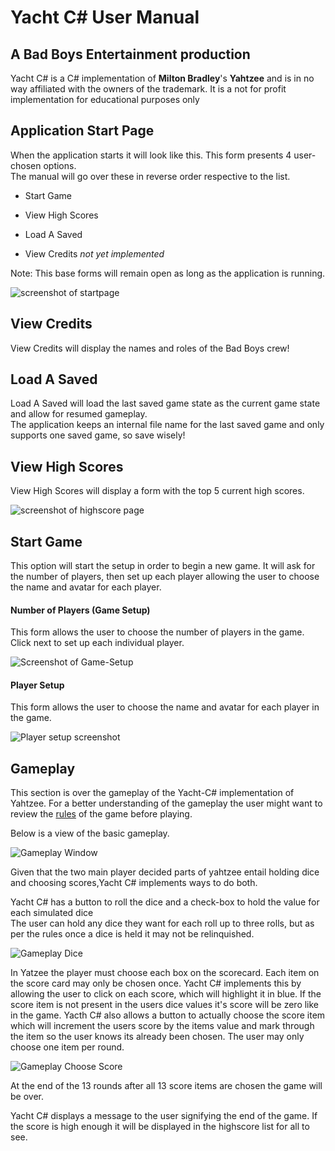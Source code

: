 Yacht C# User Manual
===================

A Bad Boys Entertainment production
---

Yacht C# is a C# implementation of **Milton Bradley**'s **Yahtzee** and is in no way affiliated with the owners of the trademark. It is a not for profit implementation for educational purposes only 

Application Start Page
---
When the application starts it will look like this.
This form presents 4 user-chosen options.
<br>The manual will go over these in reverse order respective to the list.

* Start Game

* View High Scores

* Load A Saved

* View Credits <i>not yet implemented</i>

Note: This base forms will remain open as long as the application is running.
<!-- all the images folder for clarity's sake-->


![screenshot of startpage](images/New_Images/newStartApp_edited.png)

View Credits
---
View Credits will display the names and roles of the Bad Boys crew!

Load A Saved
---

Load A Saved will  load the last saved game state as the current game state and allow for resumed gameplay.
<br>The application keeps an internal file name for the last saved game and only supports one saved game, so save wisely!

View High Scores
---

View High Scores will display a form with the top 5 current high scores.

![screenshot of highscore page](images/New_Images/HighScorePane_edited.png)

Start Game
---
This option will start the setup in order to begin a new game.
It will ask for the number of players, then set up each player allowing the user to choose the name and avatar for each player. 

<h4>Number of Players (Game Setup)</h4>


This form allows the user to choose the number of players in the game.
<br> Click next to set up each individual player.

![Screenshot of Game-Setup](images/New_Images/NumberOfPlayers_edited.png)


<h4>Player Setup</h4>

This form allows the user to choose the name and avatar for each player in the game.

![Player setup screenshot](images/PlayerSetup_edited.png)

Gameplay 
---
This section is over the gameplay of the Yacht-C# implementation of Yahtzee.
For a better understanding of the gameplay the user might want to review the [rules](images/http://www.yahtzee.org.uk/rules.html) of the game before playing.

Below is a view of the basic gameplay.

![Gameplay Window](images/New_Images/StartGame_edited.png)

Given that the two main player decided parts of yahtzee entail holding dice and choosing scores,Yacht C# implements ways to do both.

Yacht C# has a button to roll the dice and a check-box to hold the value for each simulated dice
<br>The user can hold any dice they want for each roll up to three rolls, but as per the rules once a dice is held it may not be relinquished.


![Gameplay Dice](images/New_Images/ChooseDice_edited.png)

In Yatzee the player must choose each box on the scorecard. Each item on the score card may only be chosen once.
Yacht C# implements this by allowing the user to click on each score, which will highlight it in blue. If the score item is not present in the users dice values it's score will be zero like in the game.
Yacth C# also allows a button to actually choose the score item which will increment the users score by the items value and mark through the item so the user knows its already been chosen. The user may only choose one item per round.

![Gameplay Choose Score](images/New_Images/ChosenScore_edited.png)

At the end of the 13 rounds after all 13 score items are chosen the game will be over. 

Yacht C# displays a message to the user signifying the end of the game. If the score is high enough it will be displayed in the highscore list for all to see.
